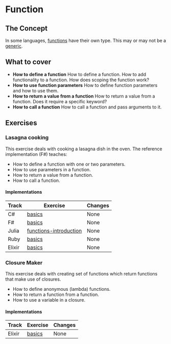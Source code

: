 # Function

## The Concept

In some languages, [functions][concept-functions] have their own type. This may or may not be a [generic][concept-generics].

## What to cover

- **How to define a function** How to define a function. How to add functionality to a function. How does scoping the function work?
- **How to use function parameters** How to define function parameters and how to use them.
- **How to return a value from a function** How to return a value from a function. Does it require a specific keyword?
- **How to call a function** How to call a function and pass arguments to it.

## Exercises

### Lasagna cooking

This exercise deals with cooking a lasagna dish in the oven. The reference implementation (F#) teaches:

- How to define a function with one or two parameters.
- How to use parameters in a function.
- How to return a value from a function.
- How to call a function.

#### Implementations

| Track  | Exercise                                       | Changes |
| ------ | ---------------------------------------------- | ------- |
| C#     | [basics][implementation-csharp]                | None    |
| F#     | [basics][implementation-fsharp]                | None    |
| Julia  | [functions-introduction][implementation-julia] | None    |
| Ruby   | [basics][implementation-ruby]                  | None    |
| Elixir | [basics][implementation-elixir-lasagna]        | None    |

### Closure Maker

This exercise deals with creating set of functions which return functions that make use of closures.

- How to define anonymous (lambda) functions.
- How to return a function from a function.
- How to use a variable in a closure.

#### Implementations

| Track  | Exercise                                     | Changes |
| ------ | -------------------------------------------- | ------- |
| Elixir | [basics][implementation-elixir-closuremaker] | None    |

[implementation-csharp]: ../../languages/csharp/exercises/concept/basics/.docs/introduction.md
[implementation-fsharp]: ../../languages/fsharp/exercises/concept/basics/.docs/introduction.md
[implementation-julia]: ../../languages/julia/exercises/concept/functions-introduction/.docs/introduction.md
[implementation-ruby]: ../../languages/ruby/exercises/concept/basics/.docs/introduction.md
[implementation-elixir-lasagna]: ../../languages/elixir/exercises/concept/basics/.docs/introduction.md
[implementation-elixir-closuremaker]: ../../languages/elixir/exercises/concept/anonymous-functions/.docs/introduction.md
[concept-functions]: ../concepts/functions.md
[concept-generics]: ../concepts/generics.md
